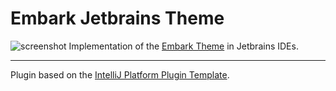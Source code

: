 # Embark Jetbrains Theme
<!-- Plugin description -->
![screenshot](https://plugins.jetbrains.com/files/16401/screenshot_5cd2ad69-e832-4ee2-9eee-cc6ca302ccdb)
Implementation of the [Embark Theme](https://github.com/embark-theme) in Jetbrains IDEs.
<!-- Plugin description end -->

---
Plugin based on the [IntelliJ Platform Plugin Template][template].  

[template]: https://github.com/JetBrains/intellij-platform-plugin-template
